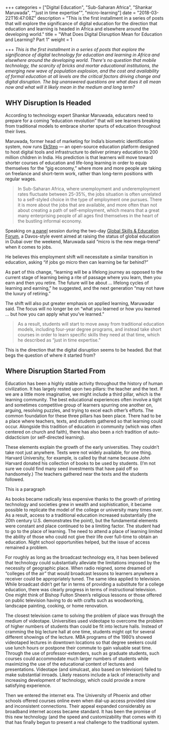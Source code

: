 +++
categories = ["Digital Education", "Sub-Saharan Africa", "Shankar Maruwada", "\"just in time expertise\"", "micro-learning"]
date = "2018-03-22T16:47:08Z"
description = "This is the first installment in a series of posts that will explore the significance of digital education for the direction that education and learning is headed in Africa and elsewhere around the developing world."
title = "What Does Digital Disruption Mean for Education and Learning? Part 1"
weight = 1

+++
_This is the first installment in a series of posts that explore the significance of digital technology for education and learning in Africa and elsewhere around the developing world. There's no question that mobile technology, the scarcity of bricks and mortar educational institutions, the emerging new wave of population explosion, and the cost and availability of formal education at all levels are the critical factors driving change and digital disruption. The big unanswered questions are what does it all mean now and what will it likely mean in the medium and long term?_ 

## WHY Disruption Is Headed

According to technology expert Shankar Maruwada, educators need to prepare for a coming “education revolution” that will see learners breaking from traditional models to embrace shorter spurts of education throughout their lives.

Maruwada, former head of marketing for India’s biometric identification system, now runs [EkStep](https://ekstep.org/) — an open-source education platform designed to host digital tools and infrastructure to deliver primary education to 200 million children in India. His prediction is that learners will move toward shorter courses of education and life-long learning in order to equip themselves for the “gig economy,” where more and more people are taking on freelance and short-term work, rather than long-term positions with regular wages.

> In Sub-Saharan Africa, where unemployment and underemployment rates fluctuate between 25-35%, the jobs situation is often unrelated to a self-styled choice in the type of employment one pursues. There it is more about the jobs that are available, and more often than not about creating a path of self-employment, which means that a great many enterprising people of all ages find themselves in the heart of the bustling informal economy.

Speaking on [a panel](https://www.educationandskillsforum.org/ehome/200172311/videos) session during the two-day [Global Skills & Education Forum](https://www.devex.com/news/minding-the-gaps-at-the-global-education-skills-forum-92337), a Davos-style event aimed at raising the status of global education in Dubai over the weekend, Maruwada said “micro is the new mega-trend” when it comes to jobs.

He believes this employment shift will necessitate a similar transition in education, asking “if jobs go micro then can learning be far behind?”

As part of this change, “learning will be a lifelong journey as opposed to the current stage of learning being a rite of passage where you learn, then you earn and then you retire. The future will be about … lifelong cycles of learning and earning,” he suggested, and the next generation “may not have the luxury of retiring.”

The shift will also put greater emphasis on applied learning, Maruwadar said. The focus will no longer be on “what you learned or how you learned … but how you can apply what you’ve learned.”

> As a result, students will start to move away from traditional education models, including four-year degree programs, and instead take short courses in order to learn specific skills they need at that time, which he described as “just in time expertise.”

This is the direction that the digital disruption seems to be headed. But that begs the question of where it started from?

## Where Disruption Started From

Education has been a highly stable activity throughout the history of human civilization. It has largely rested upon two pillars: the teacher and the text. If we are a little more imaginative, we might include a third pillar, which is the learning community. The best educational experiences often involve a tight and sometimes competitive group of learners spurring one another on, arguing, resolving puzzles, and trying to excel each other’s efforts. The common foundation for these three pillars has been place. There had to be a place where teachers, texts, and students gathered so that learning could occur. Alongside this tradition of education in community (which was often centered on church and faith), there has also been a rich tradition of auto-didacticism (or self-directed learning).

These elements explain the growth of the early universities. They couldn’t take root just anywhere. Texts were not widely available, for one thing. Harvard University, for example, is called by that name because John Harvard donated his collection of books to be used by students. (I’m not sure we could find many seed investments that have paid off so handsomely.) The teachers gathered near the texts and the students followed.

<p>This is a paragraph</p>

As books became radically less expensive thanks to the growth of printing technology and societies grew in wealth and sophistication, it became possible to replicate the model of the college or university many times over. As a result, access to a traditional education increased substantially (the 20th century U.S. demonstrates the point), but the fundamental elements were constant and place continued to be a limiting factor. The student had to go to the place of learning. The need to attend a place of learning limited the ability of those who could not give their life over full-time to obtain an education. Night school opportunities helped, but the issue of access remained a problem.

For roughly as long as the broadcast technology era, it has been believed that technology could substantially alleviate the limitations imposed by the necessity of geographic place. When radio reigned, some dreamed of “colleges of the air” that would broadcast lessons to learners anywhere a receiver could be appropriately tuned. The same idea applied to television. While broadcast didn’t get far in terms of providing a substitute for a college education, there was clearly progress in terms of instructional television. One might think of Bishop Fulton Sheen’s religious lessons or those offered on public television having to do with crafts such as woodworking, landscape painting, cooking, or home renovation.

The closest television came to solving the problem of place was through the medium of videotape. Universities used videotape to overcome the problem of higher numbers of students than could be fit into lecture halls. Instead of cramming the big lecture hall at one time, students might opt for several different showings of the lecture. MBA programs of the 1980’s showed videotaped lectures in downtown locations so that degree seekers could use lunch hours or postpone their commute to gain valuable seat time. Through the use of professor-extenders, such as graduate students, such courses could accommodate much larger numbers of students while maximizing the use of the educational content of lectures and presentations. Videotape (and simulcast, also based on television) failed to make substantial inroads. Likely reasons include a lack of interactivity and increasing development of technology, which could provide a more satisfying experience.

Then we entered the internet era. The University of Phoenix and other schools offered courses online even when dial-up access provided slow and inconsistent connections. Their appeal expanded considerably as broadband internet access became standard. It has been the promise of this new technology (and the speed and customizability that comes with it) that has finally begun to present a real challenge to the traditional system.